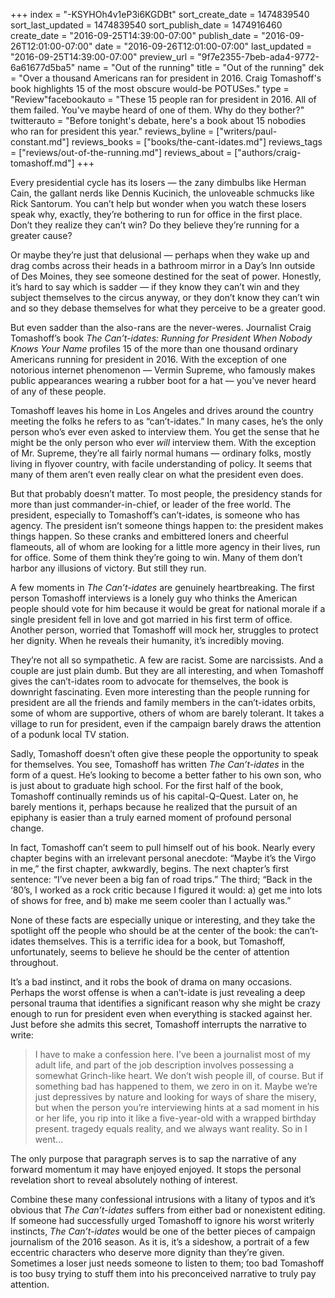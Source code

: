 +++
index = "-KSYHOh4v1eP3i6KGDBt"
sort_create_date = 1474839540
sort_last_updated = 1474839540
sort_publish_date = 1474916460
create_date = "2016-09-25T14:39:00-07:00"
publish_date = "2016-09-26T12:01:00-07:00"
date = "2016-09-26T12:01:00-07:00"
last_updated = "2016-09-25T14:39:00-07:00"
preview_url = "9f7e2355-7beb-ada4-9772-6a61677d5ba5"
name = "Out of the running"
title = "Out of the running"
dek = "Over a thousand Americans ran for president in 2016. Craig Tomashoff's book highlights 15 of the most obscure would-be POTUSes."
type = "Review"facebookauto = "These 15 people ran for president in 2016. All of them failed. You've maybe heard of one of them. Why do they bother?"
twitterauto = "Before tonight's debate, here's a book about 15 nobodies who ran for president this year."
reviews_byline = ["writers/paul-constant.md"]
reviews_books = ["books/the-cant-idates.md"]
reviews_tags = ["reviews/out-of-the-running.md"]
reviews_about = ["authors/craig-tomashoff.md"]
+++

Every presidential cycle has its losers — the zany dimbulbs like Herman Cain, the gallant nerds like Dennis Kucinich, the unloveable schmucks like Rick Santorum. You can’t help but wonder when you watch these losers speak why, exactly, they’re bothering to run for office in the first place. Don’t they realize they can’t win? Do they believe they’re running for a greater cause? 

Or maybe they’re just that delusional — perhaps when they wake up and drag combs across their heads in a bathroom mirror in  a Day’s Inn outside of Des Moines, they see someone destined for the seat of power. Honestly, it’s hard to say which is sadder — if they know they can’t win and they subject themselves to the circus anyway, or they don’t know they can’t win and so they debase themselves for what they perceive to be a greater good.

But even sadder than the also-rans are the never-weres. Journalist Craig Tomashoff’s book  *The Can’t-idates: Running for President When Nobody Knows Your Name* profiles 15 of the more than one thousand ordinary Americans running for president in 2016. With the exception of one notorious internet phenomenon — Vermin Supreme, who famously makes public appearances wearing a rubber boot for a hat — you’ve never heard of any of these people. 

Tomashoff leaves his home in Los Angeles and drives around the country meeting the folks he refers to as “can’t-idates.” In many cases, he’s the only person who’s ever even asked to interview them. You get the sense that he might be the only person who ever *will* interview them. With the exception of Mr. Supreme, they’re all fairly normal humans — ordinary folks, mostly living in flyover country, with facile understanding of policy. It seems that many of them aren’t even really clear on what the president even does.

But that probably doesn’t matter. To most people, the presidency stands for more than just commander-in-chief, or leader of the free world. The president, especially to Tomashoff’s can’t-idates, is someone who has agency. The president isn’t someone things happen to: the president makes things happen. So these cranks and embittered loners and cheerful flameouts, all of whom are looking for a little more agency in their lives, run for office. Some of them think they’re going to win. Many of them don’t harbor any illusions of victory. But still they run.

A few moments in *The Can’t-idates* are genuinely heartbreaking. The first person Tomashoff interviews is a lonely guy who thinks the American people should vote for him because it would be great for national morale if a single president fell in love and got married in his first term of office. Another person, worried that Tomashoff will mock her, struggles to protect her dignity. When he reveals their humanity, it’s incredibly moving. 

They’re not all so sympathetic. A few are racist. Some are narcissists. And a couple are just plain dumb. But they are all interesting, and when Tomashoff gives the can’t-idates room to advocate for themselves, the book is downright fascinating. Even more interesting than the people running for president are all the friends and family members in the can’t-idates orbits, some of whom are supportive, others of whom are barely tolerant. It takes a village to run for president, even if the campaign barely draws the attention of a podunk local TV station.

Sadly, Tomashoff doesn’t often give these people the opportunity to speak for themselves. You see, Tomashoff has written *The Can’t-idates* in the form of a quest. He’s looking to become a better father to his own son, who is just about to graduate high school. For the first half of the book, Tomashoff continually reminds us of his capital-Q-Quest. Later on, he barely mentions it, perhaps because he realized that the pursuit of an epiphany is easier than a truly earned moment of profound personal change.

In fact, Tomashoff can’t seem to pull himself out of his book. Nearly every chapter begins with an irrelevant personal anecdote: “Maybe it’s the Virgo in me,” the first chapter, awkwardly, begins. The next chapter’s first sentence: “I’ve never been a big fan of road trips.”  The third; “Back in the ‘80’s, I worked as a rock critic because I figured it would: a) get me into lots of shows for free, and b) make me seem cooler than I actually was.” 

None of these facts are especially unique or interesting, and they take the spotlight off the people who should be at the center of the book: the can’t-idates themselves. This is a terrific idea for a book, but Tomashoff, unfortunately, seems to believe he should be the center of attention throughout.

It’s a bad instinct, and it robs the book of drama on many occasions. Perhaps the worst offense is when a can’t-idate is just revealing a deep personal trauma that identifies a significant reason why she might be crazy enough to run for president even when everything is stacked against her. Just before she admits this secret, Tomashoff interrupts the narrative to write:

<blockquote>I have to make a confession here. I’ve been a journalist most of my adult life, and part of the job description involves possessing a somewhat Grinch-like heart. We don’t wish people ill, of course. But if something bad has happened to them, we zero in on it. Maybe we’re just depressives by nature and looking for ways of share the misery, but when the person you’re interviewing hints at a sad moment in his or her life, you rip into it like a five-year-old with a wrapped birthday present. tragedy equals reality, and we always want reality. So in I went…</blockquote>

The only purpose that paragraph serves is to sap the narrative of any forward momentum it may have enjoyed enjoyed. It stops the personal revelation short to reveal absolutely nothing of interest. 

Combine these many confessional intrusions with a litany of typos and it’s obvious that *The Can’t-idates* suffers from either bad or nonexistent editing. If someone had successfully urged Tomashoff to ignore his worst writerly instincts, *The Can’t-idates* would be one of the better pieces of campaign journalism of the 2016 season. As it is, it’s a sideshow, a portrait of a few eccentric characters who deserve more dignity than they’re given. Sometimes a loser just needs someone to listen to them; too bad Tomashoff is too busy trying to stuff them into his preconceived narrative to truly pay attention.
